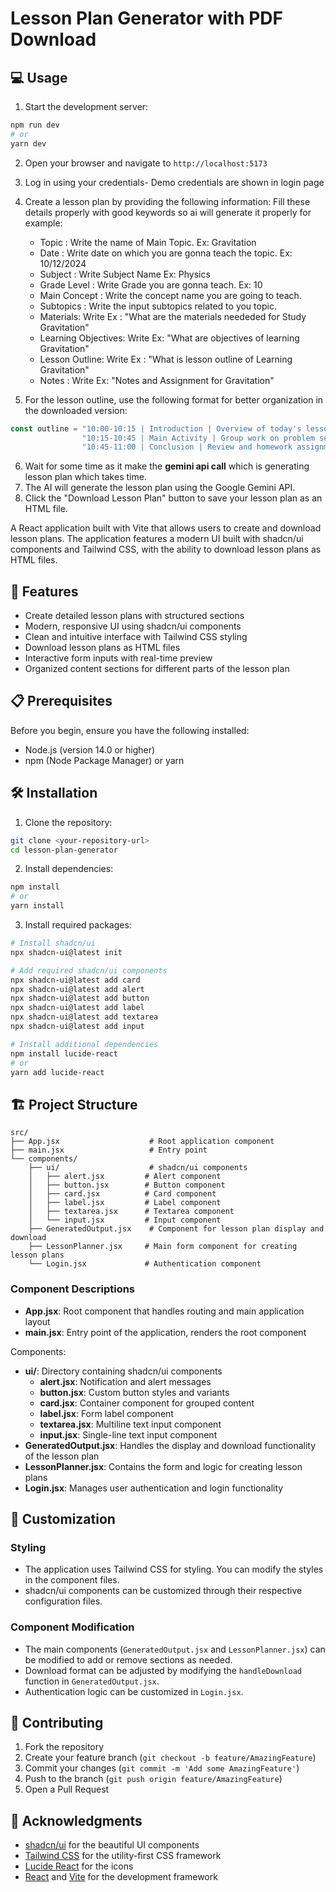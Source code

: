 # Lesson Plan Generator with PDF Download

## 💻 Usage

1. Start the development server:
```bash
npm run dev
# or
yarn dev
```

2. Open your browser and navigate to `http://localhost:5173`

3. Log in using your credentials- Demo credentials are shown in login page

4. Create a lesson plan by providing the following information: Fill these details properly with good keywords so ai will generate it properly for example:
   - Topic : Write the name of Main Topic. Ex: Gravitation   
   - Date : Write date on which you are gonna teach the topic. Ex: 10/12/2024
   - Subject : Write Subject Name Ex: Physics
   - Grade Level : Write Grade you are gonna teach. Ex: 10 
   - Main Concept : Write the concept name you are going to teach.
   - Subtopics : Write the input subtopics related to you topic.
   - Materials: Write Ex : "What are the materials neededed for Study Gravitation" 
   - Learning Objectives: Write Ex:  "What are objectives of learning Gravitation" 
   - Lesson Outline: Write Ex : "What is lesson outline of Learning Gravitation" 
   - Notes : Write Ex: "Notes and Assignment for Gravitation" 

5. For the lesson outline, use the following format for better organization in the downloaded version:
```javascript
const outline = "10:00-10:15 | Introduction | Overview of today's lesson\n" +
                "10:15-10:45 | Main Activity | Group work on problem sets\n" +
                "10:45-11:00 | Conclusion | Review and homework assignment"
```
6. Wait for some time as it make the **gemini api call** which is generating lesson plan which takes time.
7. The AI will generate the lesson plan using the Google Gemini API.
6. Click the "Download Lesson Plan" button to save your lesson plan as an HTML file.



 

A React application built with Vite that allows users to create and download lesson plans. The application features a modern UI built with shadcn/ui components and Tailwind CSS, with the ability to download lesson plans as HTML files.

## 🚀 Features

- Create detailed lesson plans with structured sections
- Modern, responsive UI using shadcn/ui components
- Clean and intuitive interface with Tailwind CSS styling
- Download lesson plans as HTML files
- Interactive form inputs with real-time preview
- Organized content sections for different parts of the lesson plan

## 📋 Prerequisites

Before you begin, ensure you have the following installed:
- Node.js (version 14.0 or higher)
- npm (Node Package Manager) or yarn

## 🛠️ Installation

1. Clone the repository:
```bash
git clone <your-repository-url>
cd lesson-plan-generator
```

2. Install dependencies:
```bash
npm install
# or
yarn install
```

3. Install required packages:
```bash
# Install shadcn/ui
npx shadcn-ui@latest init

# Add required shadcn/ui components
npx shadcn-ui@latest add card
npx shadcn-ui@latest add alert
npx shadcn-ui@latest add button
npx shadcn-ui@latest add label
npx shadcn-ui@latest add textarea
npx shadcn-ui@latest add input

# Install additional dependencies
npm install lucide-react
# or
yarn add lucide-react
```

## 🏗️ Project Structure

```
src/
├── App.jsx                    # Root application component
├── main.jsx                   # Entry point
└── components/
    ├── ui/                    # shadcn/ui components
    │   ├── alert.jsx         # Alert component
    │   ├── button.jsx        # Button component
    │   ├── card.jsx          # Card component
    │   ├── label.jsx         # Label component
    │   ├── textarea.jsx      # Textarea component
    │   └── input.jsx         # Input component
    ├── GeneratedOutput.jsx    # Component for lesson plan display and download
    ├── LessonPlanner.jsx     # Main form component for creating lesson plans
    └── Login.jsx             # Authentication component
```

### Component Descriptions

- **App.jsx**: Root component that handles routing and main application layout
- **main.jsx**: Entry point of the application, renders the root component

Components:
- **ui/**: Directory containing shadcn/ui components
  - **alert.jsx**: Notification and alert messages
  - **button.jsx**: Custom button styles and variants
  - **card.jsx**: Container component for grouped content
  - **label.jsx**: Form label component
  - **textarea.jsx**: Multiline text input component
  - **input.jsx**: Single-line text input component
- **GeneratedOutput.jsx**: Handles the display and download functionality of the lesson plan
- **LessonPlanner.jsx**: Contains the form and logic for creating lesson plans
- **Login.jsx**: Manages user authentication and login functionality


## 🎨 Customization

### Styling
- The application uses Tailwind CSS for styling. You can modify the styles in the component files.
- shadcn/ui components can be customized through their respective configuration files.

### Component Modification
- The main components (`GeneratedOutput.jsx` and `LessonPlanner.jsx`) can be modified to add or remove sections as needed.
- Download format can be adjusted by modifying the `handleDownload` function in `GeneratedOutput.jsx`.
- Authentication logic can be customized in `Login.jsx`.

## 🤝 Contributing

1. Fork the repository
2. Create your feature branch (`git checkout -b feature/AmazingFeature`)
3. Commit your changes (`git commit -m 'Add some AmazingFeature'`)
4. Push to the branch (`git push origin feature/AmazingFeature`)
5. Open a Pull Request
 

## 🙏 Acknowledgments

- [shadcn/ui](https://ui.shadcn.com/) for the beautiful UI components
- [Tailwind CSS](https://tailwindcss.com/) for the utility-first CSS framework
- [Lucide React](https://lucide.dev/) for the icons
- [React](https://reactjs.org/) and [Vite](https://vitejs.dev/) for the development framework

